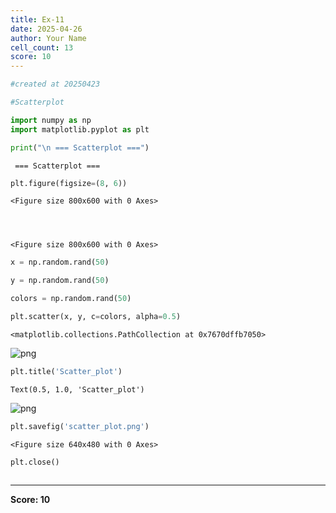 ```yaml
---
title: Ex-11
date: 2025-04-26
author: Your Name
cell_count: 13
score: 10
---
```


```python
#created at 20250423
```


```python
#Scatterplot
```


```python
import numpy as np
import matplotlib.pyplot as plt
```


```python
print("\n === Scatterplot ===")
```

    
     === Scatterplot ===



```python
plt.figure(figsize=(8, 6))
```




    <Figure size 800x600 with 0 Axes>




    <Figure size 800x600 with 0 Axes>



```python
x = np.random.rand(50)
```


```python
y = np.random.rand(50)
```


```python
colors = np.random.rand(50)
```


```python
plt.scatter(x, y, c=colors, alpha=0.5)
```




    <matplotlib.collections.PathCollection at 0x7670dffb7050>




    
![png](/pyynotes/images/ex-11_8_1.png)
    



```python
plt.title('Scatter_plot')
```




    Text(0.5, 1.0, 'Scatter_plot')




    
![png](/pyynotes/images/ex-11_9_1.png)
    



```python
plt.savefig('scatter_plot.png')
```


    <Figure size 640x480 with 0 Axes>



```python
plt.close()
```


```python

```


---
**Score: 10**